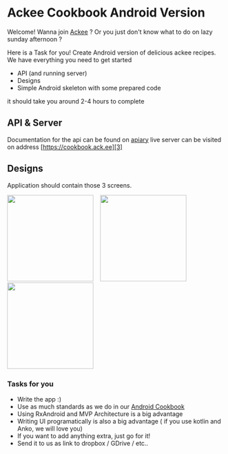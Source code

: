 # Ackee Cookbook Android Version

Welcome! Wanna join [Ackee][1] ? Or you just don't know what to do on lazy sunday afternoon ?

Here is a Task for you! Create Android version of delicious ackee recipes. We have everything you need to get started
- API (and running server)
- Designs
- Simple Android skeleton with some prepared code

it should take you around 2-4 hours to complete

## API & Server
Documentation for the api can be found on [apiary][2]
live server can be visited on address [https://cookbook.ack.ee][3]

## Designs
Application should contain those 3 screens.

<img src="https://raw.githubusercontent.com/AckeeCZ/cookbook-android-task/master/PNG/01_list.png" width="200">&nbsp;&nbsp;&nbsp;
<img src="https://raw.githubusercontent.com/AckeeCZ/cookbook-android-task/master/PNG/02_detail.png" width="200">&nbsp;&nbsp;&nbsp;
<img src="https://raw.githubusercontent.com/AckeeCZ/cookbook-android-task/master/PNG/03_add.png" width="200">&nbsp;


### Tasks for you

- Write the app :)
- Use as much standards as we do in our [Android Cookbook][5]
- Using RxAndroid and MVP Architecture is a big advantage
- Writing UI programatically is also a big advantage ( if you use kotlin and Anko, we will love you)
- If you want to add anything extra, just go for it!
- Send it to us as link to dropbox / GDrive / etc..

[1]:	https://ackee.cz
[2]:	http://docs.cookbook3.apiary.io/#introduction/recipes
[3]:	https://cookbook.ack.ee
[5]:	https://github.com/AckeeCZ/android-cookbook